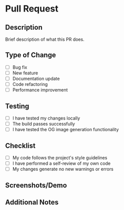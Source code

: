 # Pull Request

## Description
Brief description of what this PR does.

## Type of Change
- [ ] Bug fix
- [ ] New feature
- [ ] Documentation update
- [ ] Code refactoring
- [ ] Performance improvement

## Testing
- [ ] I have tested my changes locally
- [ ] The build passes successfully
- [ ] I have tested the OG image generation functionality

## Checklist
- [ ] My code follows the project's style guidelines
- [ ] I have performed a self-review of my own code
- [ ] My changes generate no new warnings or errors

## Screenshots/Demo
<!-- If applicable, add screenshots -->

## Additional Notes
<!-- Any additional information that reviewers should know -->